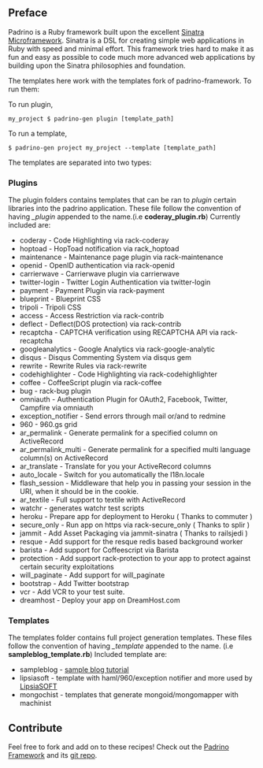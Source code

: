## Preface

Padrino is a Ruby framework built upon the excellent [Sinatra Microframework](http://www.sinatrarb.com).
Sinatra is a DSL for creating simple web applications in Ruby with speed and minimal effort.
This framework tries hard to make it as fun and easy as possible to code much more advanced web applications by
building upon the Sinatra philosophies and foundation.

The templates here work with the templates fork of padrino-framework. To run them:

To run plugin,

    my_project $ padrino-gen plugin [template_path]

To run a template,

    $ padrino-gen project my_project --template [template_path]

The templates are separated into two types:


### Plugins

The plugin folders contains templates that can be ran to *plugin* certain libraries into the padrino application. These
file follow the convention of having *_plugin* appended to the name.(i.e **coderay_plugin.rb**) Currently included are:

- coderay            - Code Highlighting via rack-coderay
- hoptoad            - HopToad notification via rack_hoptoad
- maintenance        - Maintenance page plugin via rack-maintenance
- openid             - OpenID authentication via rack-openid
- carrierwave        - Carrierwave plugin via carrierwave
- twitter-login      - Twitter Login Authentication via twitter-login
- payment            - Payment Plugin via rack-payment
- blueprint          - Blueprint CSS
- tripoli            - Tripoli CSS
- access             - Access Restriction via rack-contrib
- deflect            - Deflect(DOS protection) via rack-contrib
- recaptcha          - CAPTCHA verification using RECAPTCHA API via rack-recaptcha
- googleanalytics    - Google Analytics via rack-google-analytic
- disqus             - Disqus Commenting System via disqus gem
- rewrite            - Rewrite Rules via rack-rewrite
- codehighlighter    - Code Highlighting via rack-codehighlighter
- coffee             - CoffeeScript plugin via rack-coffee
- bug                - rack-bug plugin
- omniauth           - Authentication Plugin for OAuth2, Facebook, Twitter, Campfire via omniauth
- exception_notifier - Send errors through mail or/and to redmine
- 960                - 960.gs grid
- ar_permalink       - Generate permalink for a specified column on ActiveRecord
- ar_permalink_multi - Generate permalink for a specified multi language column(s) on ActiveRecord
- ar_translate       - Translate for you your ActiveRecord columns
- auto_locale        - Switch for you automatically the I18n.locale
- flash_session      - Middleware that help you in passing your session in the URI, when it should be in the cookie.
- ar_textile         - Full support to textile with ActiveRecord
- watchr             - generates watchr test scripts
- heroku             - Prepare app for deployment to Heroku ( Thanks to commuter )
- secure_only        - Run app on https via rack-secure\_only ( Thanks to splir )
- jammit             - Add Asset Packaging via jammit-sinatra ( Thanks to railsjedi )
- resque             - Add support for the resque redis based background worker
- barista            - Add support for Coffeescript via Barista
- protection         - Add support rack-protection to your app to protect against certain security exploitations
- will\_paginate     - Add support for will\_paginate
- bootstrap          - Add Twitter bootstrap
- vcr                - Add VCR to your test suite.
- dreamhost          - Deploy your app on DreamHost.com


### Templates

The templates folder contains full project generation templates. These files follow the convention of having *_template*
appended to the name. (i.e __sampleblog_template.rb__) Included template are:

  *   sampleblog - [sample blog tutorial](http://www.padrinorb.com/guides/blog-tutorial)
  *   lipsiasoft - template with haml/960/exception notifier and more used by [LipsiaSOFT](http://www.lipsiasoft.com)
  *   mongochist - templates that generate mongoid/mongomapper with machinist


## Contribute

Feel free to fork and add on to these recipes! Check out the [Padrino Framework](http://www.padrinorb.com) and its
[git repo](http://github.com/padrino/padrino-framework).
